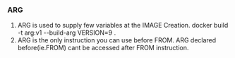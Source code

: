### ARG
1. ARG is used to supply few variables at the IMAGE Creation.
 docker build -t arg:v1 --build-arg VERSION=9 .
 2. ARG is the only instruction you can use before FROM. ARG declared before(ie.FROM) cant be accessed after FROM instruction.
